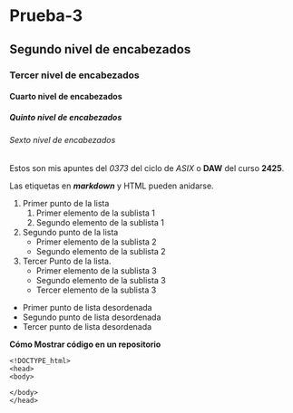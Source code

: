 # Prueba-3
## Segundo nivel de encabezados
### Tercer nivel de encabezados
#### Cuarto nivel de encabezados
##### Quinto nivel de encabezados
###### Sexto nivel de encabezados

Estos son mis apuntes del *0373* del ciclo de _ASIX_ o **DAW** del curso __2425__.

Las etiquetas en **_markdown_** y HTML pueden anidarse.

1. Primer punto de la lista
    1. Primer elemento de la sublista 1
    2. Segundo elemento de la sublista 1
2. Segundo punto de la lista
    * Primer elemento de la sublista 2
    * Segundo elemento de la sublista 2
3. Tercer Punto de la lista.
    * Primer elemento de la sublista 3
    - Segundo elemento de la sublista 3
    + Tercer elemento de la sublista 3

* Primer punto de lista desordenada
* Segundo punto de lista desordenada
* Tercer punto de lista desordenada

**Cómo Mostrar código en un repositorio**
```
<!DOCTYPE_html>
<head>
<body>

</body>
</head>
```

